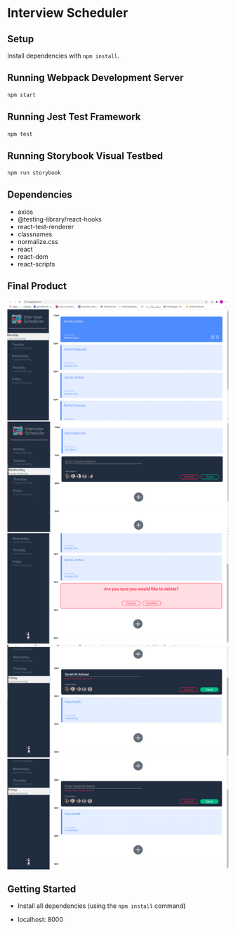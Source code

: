 # Interview Scheduler

## Setup

Install dependencies with `npm install`.

## Running Webpack Development Server

```sh
npm start
```

## Running Jest Test Framework

```sh
npm test
```

## Running Storybook Visual Testbed

```sh
npm run storybook
```
## Dependencies



- axios
- @testing-library/react-hooks
- react-test-renderer
- classnames
- normalize.css
- react
- react-dom
- react-scripts

## Final Product
!["A sreenshot for the appointments on Monday"](https://github.com/SarahAlAshwal/scheduler/blob/master/Docs/AppointmentsOnMonday.png)
!["A screenshot for adding a new appointment"](https://github.com/SarahAlAshwal/scheduler/blob/master/Docs/AddNewAppointment.png)
!["A screenshot for deleting an appointment"](https://github.com/SarahAlAshwal/scheduler/blob/master/Docs/DeleteAppointment.png)
!["A screenshot for trying to add an appointment with no student name"](https://github.com/SarahAlAshwal/scheduler/blob/master/Docs/SaveAppointmentWithoutInterviewer.png)
!["A screenshot for trying to add an appointment without choosing an interviewer"](https://github.com/SarahAlAshwal/scheduler/blob/master/Docs/SaveEmptyStudentName.png)


## Getting Started

- Install all dependencies (using the `npm install` command)

- localhost: 8000


